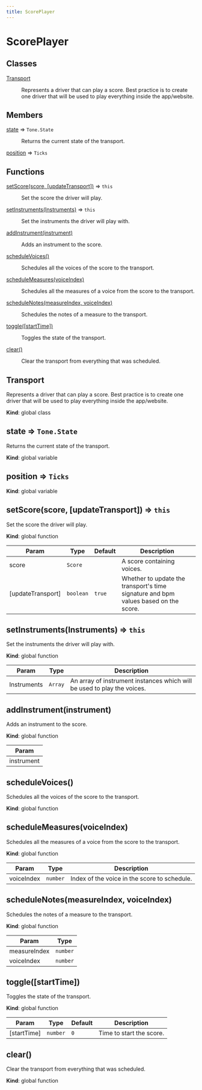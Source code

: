 ```yaml
---
title: ScorePlayer
---
```


# ScorePlayer

## Classes

<dl>
<dt><a href="#Transport">Transport</a></dt>
<dd><p>Represents a driver that can play a score.
Best practice is to create one driver that will be used to play everything inside the app/website.</p>
</dd>
</dl>

## Members

<dl>
<dt><a href="#state">state</a> ⇒ <code>Tone.State</code></dt>
<dd><p>Returns the current state of the transport.</p>
</dd>
<dt><a href="#position">position</a> ⇒ <code>Ticks</code></dt>
<dd></dd>
</dl>

## Functions

<dl>
<dt><a href="#setScore">setScore(score, [updateTransport])</a> ⇒ <code>this</code></dt>
<dd><p>Set the score the driver will play.</p>
</dd>
<dt><a href="#setInstruments">setInstruments(Instruments)</a> ⇒ <code>this</code></dt>
<dd><p>Set the instruments the driver will play with.</p>
</dd>
<dt><a href="#addInstrument">addInstrument(instrument)</a></dt>
<dd><p>Adds an instrument to the score.</p>
</dd>
<dt><a href="#scheduleVoices">scheduleVoices()</a></dt>
<dd><p>Schedules all the voices of the score to the transport.</p>
</dd>
<dt><a href="#scheduleMeasures">scheduleMeasures(voiceIndex)</a></dt>
<dd><p>Schedules all the measures of a voice from the score to the transport.</p>
</dd>
<dt><a href="#scheduleNotes">scheduleNotes(measureIndex, voiceIndex)</a></dt>
<dd><p>Schedules the notes of a measure to the transport.</p>
</dd>
<dt><a href="#toggle">toggle([startTime])</a></dt>
<dd><p>Toggles the state of the transport.</p>
</dd>
<dt><a href="#clear">clear()</a></dt>
<dd><p>Clear the transport from everything that was scheduled.</p>
</dd>
</dl>

<a name="Transport"></a>

## Transport
Represents a driver that can play a score.
Best practice is to create one driver that will be used to play everything inside the app/website.

**Kind**: global class  
<a name="state"></a>

## state ⇒ <code>Tone.State</code>
Returns the current state of the transport.

**Kind**: global variable  
<a name="position"></a>

## position ⇒ <code>Ticks</code>
**Kind**: global variable  
<a name="setScore"></a>

## setScore(score, [updateTransport]) ⇒ <code>this</code>
Set the score the driver will play.

**Kind**: global function  

| Param | Type | Default | Description |
| --- | --- | --- | --- |
| score | <code>Score</code> | <code></code> | A score containing voices. |
| [updateTransport] | <code>boolean</code> | <code>true</code> | Whether to update the transport's time signature and bpm values based on     the score. |

<a name="setInstruments"></a>

## setInstruments(Instruments) ⇒ <code>this</code>
Set the instruments the driver will play with.

**Kind**: global function  

| Param | Type | Description |
| --- | --- | --- |
| Instruments | <code>Array</code> | An array of instrument instances which will be used to play the voices. |

<a name="addInstrument"></a>

## addInstrument(instrument)
Adds an instrument to the score.

**Kind**: global function  

| Param |
| --- |
| instrument | 

<a name="scheduleVoices"></a>

## scheduleVoices()
Schedules all the voices of the score to the transport.

**Kind**: global function  
<a name="scheduleMeasures"></a>

## scheduleMeasures(voiceIndex)
Schedules all the measures of a voice from the score to the transport.

**Kind**: global function  

| Param | Type | Description |
| --- | --- | --- |
| voiceIndex | <code>number</code> | Index of the voice in the score to schedule. |

<a name="scheduleNotes"></a>

## scheduleNotes(measureIndex, voiceIndex)
Schedules the notes of a measure to the transport.

**Kind**: global function  

| Param | Type |
| --- | --- |
| measureIndex | <code>number</code> | 
| voiceIndex | <code>number</code> | 

<a name="toggle"></a>

## toggle([startTime])
Toggles the state of the transport.

**Kind**: global function  

| Param | Type | Default | Description |
| --- | --- | --- | --- |
| [startTime] | <code>number</code> | <code>0</code> | Time to start the score. |

<a name="clear"></a>

## clear()
Clear the transport from everything that was scheduled.

**Kind**: global function  
